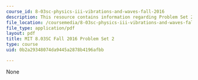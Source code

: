 ```yaml
---
course_id: 8-03sc-physics-iii-vibrations-and-waves-fall-2016
description: This resource contains information regarding Problem Set 2
file_location: /coursemedia/8-03sc-physics-iii-vibrations-and-waves-fall-2016/0b2a29348074da9445a2878b4196afbb_MIT8_03SCF16_ProblemSet2.pdf
file_type: application/pdf
layout: pdf
title: MIT 8.03SC Fall 2016 Problem Set 2
type: course
uid: 0b2a29348074da9445a2878b4196afbb

---
```

None